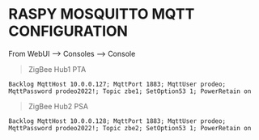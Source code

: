 # RASPY MOSQUITTO MQTT CONFIGURATION

From WebUI --> Consoles --> Console

> ZigBee Hub1 PTA
```
Backlog MqttHost 10.0.0.127; MqttPort 1883; MqttUser prodeo; MqttPassword prodeo2022!; Topic zbe1; SetOption53 1; PowerRetain on
```

> ZigBee Hub2 PSA
```
Backlog MqttHost 10.0.0.128; MqttPort 1883; MqttUser prodeo; MqttPassword prodeo2022!; Topic zbe2; SetOption53 1; PowerRetain on
